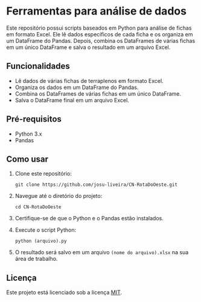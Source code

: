 # Ferramentas para análise de dados

Este repositório possui scripts baseados em Python para análise de fichas em formato Excel. Ele lê dados específicos de cada ficha e os organiza em um DataFrame do Pandas. Depois, combina os DataFrames de várias fichas em um único DataFrame e salva o resultado em um arquivo Excel.

## Funcionalidades

- Lê dados de várias fichas de terraplenos em formato Excel.
- Organiza os dados em um DataFrame do Pandas.
- Combina os DataFrames de várias fichas em um único DataFrame.
- Salva o DataFrame final em um arquivo Excel.

## Pré-requisitos

- Python 3.x
- Pandas

## Como usar

1. Clone este repositório:

    ```
    git clone https://github.com/josu-liveira/CN-RotaDoOeste.git
    ```

2. Navegue até o diretório do projeto:

    ```
    cd CN-RotaDoOeste
    ```

3. Certifique-se de que o Python e o Pandas estão instalados.

4. Execute o script Python:

    ```
    python (arquivo).py
    ```

5. O resultado será salvo em um arquivo `(nome do arquivo).xlsx` na sua área de trabalho.

## Licença

Este projeto está licenciado sob a licença [MIT](https://opensource.org/licenses/MIT).
